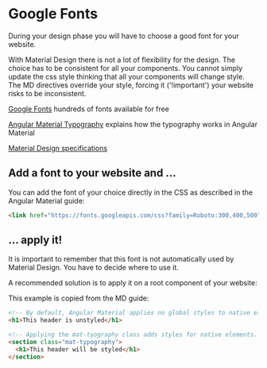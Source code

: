 # Google Fonts

During your design phase you will have to choose a good font for your website.

With Material Design there is not a lot of flexibility for the design. The choice has to be consistent for all your components.
You cannot simply update the css style thinking that all your components will change style. The MD directives override your style, forcing it ('!important') your website risks to be inconsistent.
 
[Google Fonts](https://fonts.google.com/) hundreds of fonts available for free

[Angular Material Typography](https://material.angular.io/guide/typography) explains how the typography works in Angular Material

[Material Design specifications](https://material.io/guidelines/style/typography.html)

## Add a font to your website and ...

You can add the font of your choice directly in the CSS as described in the Angular Material guide:

``` html
<link href="https://fonts.googleapis.com/css?family=Roboto:300,400,500" rel="stylesheet">
```


## ... apply it!

It is important to remember that this font is not automatically used by Material Design. You have to decide where to use it.

A recommended solution is to apply it on a root component of your website:

This example is copied from the MD guide:

``` html
<!-- By default, Angular Material applies no global styles to native elements. -->
<h1>This header is unstyled</h1>

<!-- Applying the mat-tyography class adds styles for native elements. -->
<section class="mat-typography">
  <h1>This header will be styled</h1>
</section>
``` 
 